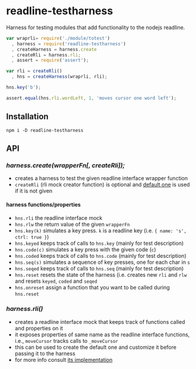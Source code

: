 # readline-testharness

Harness for testing modules that add functionality to the nodejs readline.

```js
var wraprli= require('./module/totest') 
  , harness = require('readline-testharness')
  , createHarness = harness.create
  , createRli = harness.rli;
  , assert = require('assert');

var rli = createRli()
  , hns = createHarness(wraprli, rli);

hns.key('b');

assert.equal(hns.rli.wordLeft, 1, 'moves cursor one word left');
```

## Installation

    npm i -D readline-testharness

## API

### ***harness.create(wrapperFn[, createRli]);***

- creates a harness to test the given readline interface wrapper function 
- `createRli` (rli mock creator function) is optional and [default one](https://github.com/thlorenz/readline-testharness/blob/master/readline.js) is
  used if it is not given

#### harness functions/properties

- `hns.rli` the readline interface mock
- `hns.rlw` the return value of the given `wrapperFn`
- `hns.key(k)` simulates a key press. `k` is a readline key (i.e. `{ name: 's', ctrl: true }`)
- `hns.keyed` keeps track of calls to `hns.key` (mainly for test description)
- `hns.code(c)` simulates a key press with the given code (`c`)
- `hns.coded` keeps track of calls to `hns.code` (mainly for test description)
- `hns.seq(s)` simulates a sequence of key presses, one for each char in `s`
- `hns.seqed` keeps track of calls to `hns.seq` (mainly for test description)
- `hns.reset` resets the state of the harness (i.e. creates new `rli` and `rlw` and resets `keyed`, `coded` and
  `seqed`
- `hns.onreset` assign a function that you want to be called during `hns.reset`

### ***harness.rli()***

- creates a readline interface mock that keeps track of functions called and properties on it
- it exposes properties of same name as the readline interface functions, i.e., `moveCursor` tracks calls to `_moveCursor` 
- this can be used to create the default one and customize it before passing it to the harness
- for more info consult [its implementation](https://github.com/thlorenz/readline-testharness/blob/master/readline.js)
